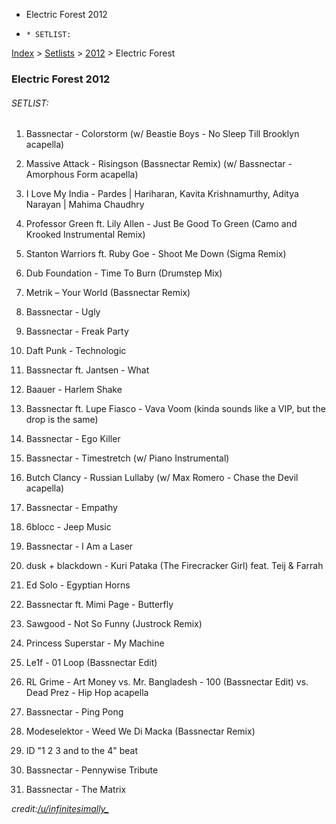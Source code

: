   * Electric Forest 2012
  *     * SETLIST:

[Index](https://www.reddit.com/r/bassnectar/wiki/index) >
[Setlists](https://www.reddit.com/r/bassnectar/wiki/interactive/setlists) >
[2012](https://www.reddit.com/r/bassnectar/wiki/interactive/setlists/2012) >
Electric Forest

### Electric Forest 2012

###### SETLIST:

  1. Bassnectar - Colorstorm (w/ Beastie Boys - No Sleep Till Brooklyn acapella)

  2. Massive Attack - Risingson (Bassnectar Remix) (w/ Bassnectar - Amorphous Form acapella)

  3. I Love My India - Pardes | Hariharan, Kavita Krishnamurthy, Aditya Narayan | Mahima Chaudhry

  4. Professor Green ft. Lily Allen - Just Be Good To Green (Camo and Krooked Instrumental Remix)

  5. Stanton Warriors ft. Ruby Goe - Shoot Me Down (Sigma Remix)

  6. Dub Foundation - Time To Burn (Drumstep Mix)

  7. Metrik – Your World (Bassnectar Remix)

  8. Bassnectar - Ugly

  9. Bassnectar - Freak Party

  10. Daft Punk - Technologic

  11. Bassnectar ft. Jantsen - What

  12. Baauer - Harlem Shake

  13. Bassnectar ft. Lupe Fiasco - Vava Voom (kinda sounds like a VIP, but the drop is the same)

  14. Bassnectar - Ego Killer

  15. Bassnectar - Timestretch (w/ Piano Instrumental)

  16. Butch Clancy - Russian Lullaby (w/ Max Romero - Chase the Devil acapella)

  17. Bassnectar - Empathy

  18. 6blocc - Jeep Music

  19. Bassnectar - I Am a Laser

  20. dusk + blackdown - Kuri Pataka (The Firecracker Girl) feat. Teij & Farrah

  21. Ed Solo - Egyptian Horns

  22. Bassnectar ft. Mimi Page - Butterfly

  23. Sawgood - Not So Funny (Justrock Remix)

  24. Princess Superstar - My Machine

  25. Le1f - 01 Loop (Bassnectar Edit)

  26. RL Grime - Art Money vs. Mr. Bangladesh - 100 (Bassnectar Edit) vs. Dead Prez - Hip Hop acapella

  27. Bassnectar - Ping Pong

  28. Modeselektor - Weed We Di Macka (Bassnectar Remix)

  29. ID "1 2 3 and to the 4" beat

  30. Bassnectar - Pennywise Tribute

  31. Bassnectar - The Matrix

_credit:[/u/infinitesimally_](/u/infinitesimally_)_

